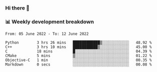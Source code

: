 ### Hi there 👋

### 📊 Weekly development breakdown
<!--START_SECTION:waka-->

```text
From: 05 June 2022 - To: 12 June 2022

Python        3 hrs 26 mins   ████████████▒░░░░░░░░░░░░   48.92 %
C++           3 hrs 10 mins   ███████████▒░░░░░░░░░░░░░   45.00 %
C             18 mins         █░░░░░░░░░░░░░░░░░░░░░░░░   04.39 %
CMake         5 mins          ▒░░░░░░░░░░░░░░░░░░░░░░░░   01.22 %
Objective-C   1 min           ░░░░░░░░░░░░░░░░░░░░░░░░░   00.35 %
Markdown      0 secs          ░░░░░░░░░░░░░░░░░░░░░░░░░   00.08 %
```

<!--END_SECTION:waka-->
